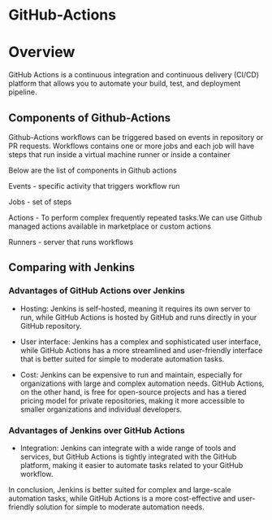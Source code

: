 # GitHub-Actions
# Overview
 GitHub Actions is a continuous integration and continuous delivery (CI/CD) platform that allows you to automate your 
build, test, and deployment pipeline.

## Components of Github-Actions
 Github-Actions workflows can be triggered based on events in repository or PR requests.
 Workflows contains one or more jobs and each job will have steps that run inside a virtual machine runner or inside a 
 container
 
 Below are the list of components in Github actions
 
 Events - specific activity that triggers workflow run
 
 Jobs - set of steps
 
 Actions  - To perform complex frequently repeated tasks.We can use Github managed actions available in marketplace or 
 custom actions
 
 Runners - server that runs workflows
 
## Comparing with Jenkins 

### Advantages of GitHub Actions over Jenkins

- Hosting: Jenkins is self-hosted, meaning it requires its own server to run, while GitHub Actions is hosted by GitHub and runs directly in your GitHub repository.

- User interface: Jenkins has a complex and sophisticated user interface, while GitHub Actions has a more streamlined and user-friendly interface that is better suited for simple to moderate automation tasks.

- Cost: Jenkins can be expensive to run and maintain, especially for organizations with large and complex automation needs. GitHub Actions, on the other hand, is free for open-source projects and has a tiered pricing model for private repositories, making it more accessible to smaller organizations and individual developers.

### Advantages of Jenkins over GitHub Actions

- Integration: Jenkins can integrate with a wide range of tools and services, but GitHub Actions is tightly integrated with the GitHub platform, making it easier to automate tasks related to your GitHub workflow.

In conclusion, Jenkins is better suited for complex and large-scale automation tasks, while GitHub Actions is a more cost-effective and user-friendly solution for simple to moderate automation needs.


